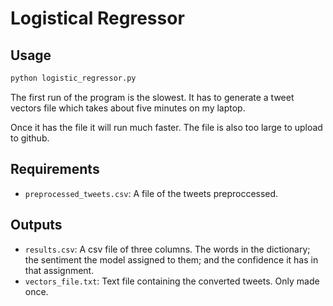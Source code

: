 # Logistical Regressor

## Usage

```bash
python logistic_regressor.py
```
The first run of the program is the slowest. It has to generate a tweet vectors file which takes about five minutes on my laptop. 

Once it has the file it will run much faster. The file is also too large to upload to github.

## Requirements

- ```preprocessed_tweets.csv```: A file of the tweets preproccessed.

## Outputs
- ```results.csv```: A csv file of three columns. The words in the dictionary; the sentiment the model assigned to them; and the confidence it has in that assignment.
- ```vectors_file.txt```: Text file containing the converted tweets. Only made once. 

